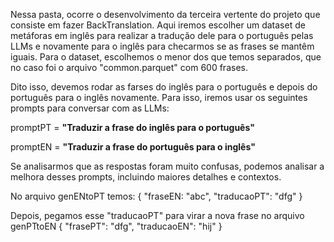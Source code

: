 Nessa pasta, ocorre o desenvolvimento da terceira vertente do projeto que consiste em fazer BackTranslation. Aqui iremos escolher um dataset de metáforas em inglês para realizar a tradução dele para o português pelas LLMs e novamente para o inglês para checarmos se as frases se mantêm iguais. Para o dataset, escolhemos o menor dos que temos separados, que no caso foi o arquivo "common.parquet" com 600 frases.

Dito isso, devemos rodar as farses do inglês para o português e depois do português para o inglês novamente. Para isso, iremos usar os seguintes prompts para conversar com as LLMs:


promptPT = **"Traduzir a frase <frase> do inglês para o português"** 

promptEN = **"Traduzir a frase <frase> do português para o inglês"**

Se analisarmos que as respostas foram muito confusas, podemos analisar a melhora desses prompts, incluindo maiores detalhes e contextos.

No arquivo genENtoPT temos:
{
    "fraseEN: "abc",
    "traducaoPT": "dfg"
}

Depois, pegamos esse "traducaoPT" para virar a nova frase no arquivo genPTtoEN
{
    "frasePT": "dfg",
    "traducaoEN": "hij"
}